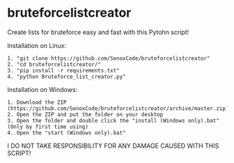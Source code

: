# bruteforcelistcreator
Create lists for bruteforce easy and fast with this Pytohn script!

Installation on Linux:
```
1. "git clone https://github.com/SenoxCode/bruteforcelistcreator"
2. "cd bruteforcelistcreator/"
3. "pip install -r requirements.txt"
4. "python Bruteforce_list_creator.py"
```
Installation on Windows:
```
1. Download the ZIP (https://github.com/SenoxCode/bruteforcelistcreator/archive/master.zip)
2. Open the ZIP and put the folder on your desktop
3. Open the folder and double click the "install (Windows only).bat" (Only by first time using)
4. Open the "start (Windows only).bat"
```
I DO NOT TAKE RESPONSIBILITY FOR ANY DAMAGE CAUSED WITH THIS SCRIPT!
